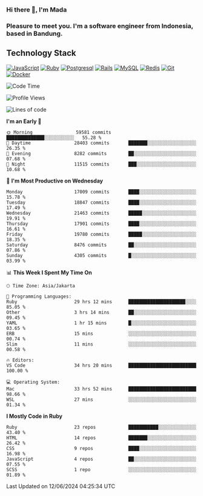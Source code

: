 ### Hi there 👋, I'm Mada
### Pleasure to meet you. I'm a software engineer from Indonesia, based in Bandung.

## Technology Stack

[![JavaScript](https://img.shields.io/badge/-JavaScript-%23F7DF1C?style=flat-square&logo=javascript&logoColor=000000&labelColor=%23F7DF1C&color=%23FFCE5A)](https://www.javascript.com/)
[![Ruby](https://img.shields.io/badge/Ruby-CC342D?style=flat-square&logo=ruby&logoColor=white)](https://www.ruby-lang.org/en/)
[![Postgresql](https://img.shields.io/badge/PostgreSQL-316192?style=flat-square&logo=postgresql&logoColor=ffffff)](https://www.postgresql.org/)
[![Rails](https://img.shields.io/badge/Ruby_on_Rails-CC0000?style=flat-square&logo=ruby-on-rails&logoColor=white)](https://rubyonrails.org/)
[![MySQL](https://img.shields.io/badge/-MySQL-4479A1?style=flat-square&logo=MySQL&logoColor=ffffff)](https://www.mysql.com/)
[![Redis](https://img.shields.io/badge/-Redis-DC382D?style=flat-square&logo=Redis&logoColor=ffffff)](https://redis.io/)
[![Git](https://img.shields.io/badge/-Git-%23F05032?style=flat-square&logo=git&logoColor=%23ffffff)](https://git-scm.com/)
[![Docker](https://img.shields.io/badge/-Docker-2496ED?style=flat-square&logo=docker&logoColor=ffffff)](https://www.docker.com/)
<!--
**madaarya/madaarya** is a ✨ _special_ ✨ repository because its `README.md` (this file) appears on your GitHub profile.

Here are some ideas to get you started:

- 🔭 I’m currently working on ...
- 🌱 I’m currently learning ...
- 👯 I’m looking to collaborate on ...
- 🤔 I’m looking for help with ...
- 💬 Ask me about ...
- 📫 How to reach me: ...
- 😄 Pronouns: ...
- ⚡ Fun fact: ...
-->
<!--START_SECTION:waka-->
![Code Time](http://img.shields.io/badge/Code%20Time-6%2C120%20hrs%2021%20mins-blue)

![Profile Views](http://img.shields.io/badge/Profile%20Views-0-blue)

![Lines of code](https://img.shields.io/badge/From%20Hello%20World%20I%27ve%20Written-44.1%20million%20lines%20of%20code-blue)

**I'm an Early 🐤** 

```text
🌞 Morning                59581 commits       ██████████████░░░░░░░░░░░   55.28 % 
🌆 Daytime                28403 commits       ███████░░░░░░░░░░░░░░░░░░   26.35 % 
🌃 Evening                8282 commits        ██░░░░░░░░░░░░░░░░░░░░░░░   07.68 % 
🌙 Night                  11515 commits       ███░░░░░░░░░░░░░░░░░░░░░░   10.68 % 
```
📅 **I'm Most Productive on Wednesday** 

```text
Monday                   17009 commits       ████░░░░░░░░░░░░░░░░░░░░░   15.78 % 
Tuesday                  18847 commits       ████░░░░░░░░░░░░░░░░░░░░░   17.49 % 
Wednesday                21463 commits       █████░░░░░░░░░░░░░░░░░░░░   19.91 % 
Thursday                 17901 commits       ████░░░░░░░░░░░░░░░░░░░░░   16.61 % 
Friday                   19780 commits       █████░░░░░░░░░░░░░░░░░░░░   18.35 % 
Saturday                 8476 commits        ██░░░░░░░░░░░░░░░░░░░░░░░   07.86 % 
Sunday                   4305 commits        █░░░░░░░░░░░░░░░░░░░░░░░░   03.99 % 
```


📊 **This Week I Spent My Time On** 

```text
🕑︎ Time Zone: Asia/Jakarta

💬 Programming Languages: 
Ruby                     29 hrs 12 mins      █████████████████████░░░░   85.05 % 
Other                    3 hrs 14 mins       ██░░░░░░░░░░░░░░░░░░░░░░░   09.45 % 
YAML                     1 hr 15 mins        █░░░░░░░░░░░░░░░░░░░░░░░░   03.65 % 
ERB                      15 mins             ░░░░░░░░░░░░░░░░░░░░░░░░░   00.74 % 
Slim                     11 mins             ░░░░░░░░░░░░░░░░░░░░░░░░░   00.58 % 

🔥 Editors: 
VS Code                  34 hrs 20 mins      █████████████████████████   100.00 % 

💻 Operating System: 
Mac                      33 hrs 52 mins      █████████████████████████   98.66 % 
WSL                      27 mins             ░░░░░░░░░░░░░░░░░░░░░░░░░   01.34 % 
```

**I Mostly Code in Ruby** 

```text
Ruby                     23 repos            ███████████░░░░░░░░░░░░░░   43.40 % 
HTML                     14 repos            ███████░░░░░░░░░░░░░░░░░░   26.42 % 
CSS                      9 repos             ████░░░░░░░░░░░░░░░░░░░░░   16.98 % 
JavaScript               4 repos             ██░░░░░░░░░░░░░░░░░░░░░░░   07.55 % 
SCSS                     1 repo              ░░░░░░░░░░░░░░░░░░░░░░░░░   01.89 % 
```




 Last Updated on 12/06/2024 04:25:34 UTC
<!--END_SECTION:waka-->
